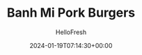---
draft: true # Use this only for setting draft status
hidden: false # Use this to hide unwanted recipes
slug: # <post-title>
title: 'Banh Mi Pork Burgers'
description: "Combining fluffy bread with tender meat, tangy pickled veggies, creamy mayo, and fresh herbs, banh mi are one of our all-time favorite sandwiches. Tonight, we’re channeling all those same flavors and textures into some seriously swoon-worthy burgers. We infuse pork patties with citrusy ponzu and aromatic ginger, then pile onto potato buns with a pickled veggie slaw and generous swipe of spicy chili mayo. Add a heap of garlicky potato wedges on the side, then prepare for total taste bud takeover."
image: https://img.hellofresh.com/f_auto,fl_lossy,q_auto,w_1200/hellofresh_s3/image/banh-mi-pork-burgers-13c364a0.jpg
date: 2024-01-19T07:14:30+00:00
author: HelloFresh

tags: []
categories: "main course"
cuisines: "Asian"
allergens: ['Eggs', 'Soy', 'Fish', 'Wheat', 'Milk']

calories: 940
preptime: ['35 minutes', '10 minutes']
cooktime: # 180 = 3 Hours | In minutes
totaltime: PT35M
servings: 2

links:
  - description: "Combining fluffy bread with tender meat, tangy pickled veggies, creamy mayo, and fresh herbs, banh mi are one of our all-time favorite sandwiches. Tonight, we’re channeling all those same flavors and textures into some seriously swoon-worthy burgers. We infuse pork patties with citrusy ponzu and aromatic ginger, then pile onto potato buns with a pickled veggie slaw and generous swipe of spicy chili mayo. Add a heap of garlicky potato wedges on the side, then prepare for total taste bud takeover."
    website: https://www.hellofresh.com/recipes/banh-mi-pork-burgers-601048cb507198105b55111e
    image: https://img.hellofresh.com/f_auto,fl_lossy,q_auto,w_1200/hellofresh_s3/image/banh-mi-pork-burgers-13c364a0.jpg
 
weight: # 1 | You can add weight to some posts to override the default sorting (date descending)

comments: false # Keep False

ingredients: ['12 ounce Yukon Gold Potatoes', '1 unit Persian Cucumber', '3 ounce Carrot', '1 unit Shallot', '1 thumb Ginger', '¼ ounce Cilantro', '1 unit Lime', '10 ounce Ground Pork', '1 teaspoon Sriracha', '2 tablespoon Mayonnaise', '1 teaspoon Garlic Powder', '18 milliliters Ponzu Sauce', '2 unit Potato Buns', ' Salt', ' Pepper', '2 teaspoon Sugar', '4 teaspoon Vegetable Oil']

instructionTitles: ['Prep', 'Make Slaw', 'Roast Potatoes', 'Make Chili Mayo', 'Form & Cook Patties', 'Assemble Burgers & Serve']
instructions: ['• Adjust rack to top position and preheat oven to 425 degrees. Wash and dry all produce. • Trim and thinly slice cucumber crosswise into rounds. Trim, peel, and grate carrot on the largest holes of a box grater. Roughly chop cilantro. Halve lime. Halve, peel, and thinly slice shallot. Cut potatoes into ½-inch-thick wedges. Peel and mince ginger.', '• In a medium bowl, combine cucumber, carrot, half the cilantro, juice from half the lime, 1 tsp sugar, and as much shallot as you like. (For 4 servings, use juice from whole lime and 2 tsp sugar.) Season with a big pinch of salt and pepper. Set aside to marinate.', '• Toss potatoes on a baking sheet with half the garlic powder (you’ll use the rest later), a large drizzle of oil, salt, and pepper. • Roast on top rack until golden brown and tender, 20-25 minutes.', '• While potatoes roast, in a small bowl, combine mayonnaise with sriracha to taste.', '• In a second medium bowl, combine pork*, ginger, ponzu, remaining cilantro, remaining garlic powder, 1 tsp sugar, and ¼ tsp salt. (For 4 servings, use 2 tsp sugar and ½ tsp salt.) • Form mixture into two patties (four patties for 4), each slightly wider than a burger bun. • Heat a large drizzle of oil in a large pan over medium heat. Add patties and cook until browned and cooked through, 4-7 minutes per side.', '• While patties cook, halve and toast buns. TIP: For a deeper flavor, toast in pan used for patties over medium heat. • Spread as much sriracha mayo as you like onto cut sides of top buns. Fill buns with patties and some pickled veggie slaw. Divide burgers between plates; serve with garlic potato wedges and remaining pickled veggie slaw on the side, with any remaining sriracha mayo as a dipper.']
---